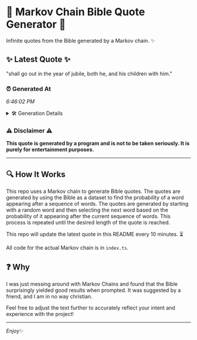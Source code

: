 # 📖 Markov Chain Bible Quote Generator 📖

Infinite quotes from the Bible generated by a Markov chain. ✨

## ✨ Latest Quote ✨
"shall go out in the year of jubile, both he, and his children with him."

### ⏰ Generated At
*6:46:02 PM*

<details>
    <summary>🛠️ Generation Details</summary>
    <p>
        <strong>🌱 Seed:</strong> shall<br>
        <strong>🔄 Iterations:</strong> 14<br>
        <strong>📜 Context History:</strong><br>[ shall ]: go<br>[ shall, go ]: out<br>[ shall, go, out ]: in<br>[ shall, go, out, in ]: the<br>[ shall, go, out, in, the ]: year<br>[ shall, go, out, in, the, year ]: of<br>[ go, out, in, the, year, of ]: jubile,<br>[ out, in, the, year, of, jubile, ]: both<br>[ in, the, year, of, jubile,, both ]: he,<br>[ the, year, of, jubile,, both, he, ]: and<br>[ year, of, jubile,, both, he,, and ]: his<br>[ of, jubile,, both, he,, and, his ]: children<br>[ jubile,, both, he,, and, his, children ]: with<br>[ both, he,, and, his, children, with ]: him.<br>
    </p>
</details>

### ⚠️ Disclaimer ⚠️
**This quote is generated by a program and is not to be taken seriously. It is purely for entertainment purposes.**

---

## 🔍 How It Works

This repo uses a Markov chain to generate Bible quotes. The quotes are generated by using the Bible as a dataset to find the probability of a word appearing after a sequence of words. The quotes are generated by starting with a random word and then selecting the next word based on the probability of it appearing after the current sequence of words. This process is repeated until the desired length of the quote is reached.

This repo will update the latest quote in this README every 10 minutes. ⏳

All code for the actual Markov chain is in `index.ts`.

## ❓ Why

I was just messing around with Markov Chains and found that the Bible surprisingly yielded good results when prompted. 
It was suggested by a friend, and I am in no way christian.

Feel free to adjust the text further to accurately reflect your intent and experience with the project!

---

*Enjoy*✨

